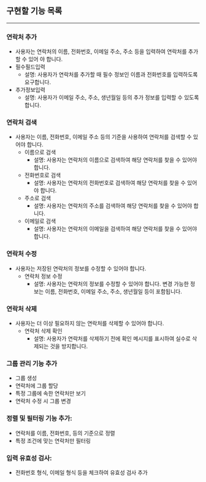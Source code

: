## 구현할 기능 목록

---

### **연락처 추가**

- 사용자는 연락처의 이름, 전화번호, 이메일 주소, 주소 등을 입력하여 연락처를 추가할 수 있어
  야 합니다.
- 필수필드입력
  - 설명: 사용자가 연락처를 추가할 때 필수 정보인 이름과 전화번호를 입력하도록 요구합니다.
- 추가정보입력
  - 설명: 사용자가 이메일 주소, 주소, 생년월일 등의 추가 정보를 입력할 수 있도록 합니다.

### **연락처 검색**

- 사용자는 이름, 전화번호, 이메일 주소 등의 기준을 사용하여 연락처를 검색할 수 있어야 합니다.
  - 이름으로 검색
    - 설명: 사용자는 연락처의 이름으로 검색하여 해당 연락처를 찾을 수 있어야 합니다.
  - 전화번호로 검색
    - 설명: 사용자는 연락처의 전화번호로 검색하여 해당 연락처를 찾을 수 있어야 합니다.
  - 주소로 검색
    - 설명: 사용자는 연락처의 주소를 검색하여 해당 연락처를 찾을 수 있어야 합니다.
  - 이메일로 검색
    - 설명: 사용자는 연락처의 이메일을 검색하여 해당 연락처를 찾을 수 있어야 합니다.

### **연락처 수정**

- 사용자는 저장된 연락처의 정보를 수정할 수 있어야 합니다.
  - 연락처 정보 수정
    - 설명: 사용자는 연락처의 정보를 수정할 수 있어야 합니다. 변경 가능한 정보는 이름, 전화번호, 이메일 주소, 주소, 생년월일 등이 포함됩니다.

### **연락처 삭제**

- 사용자는 더 이상 필요하지 않는 연락처를 삭제할 수 있어야 합니다.
  - 연락처 삭제 확인
    - 설명: 사용자가 연락처를 삭제하기 전에 확인 메시지를 표시하여 실수로 삭제되는 것을 방지합니다.

### **그룹 관리 기능 추가**

- 그룹 생성
- 연락처에 그룹 할당
- 특정 그룹에 속한 연락처만 보기
- 연락처 수정 시 그룹 변경

### **정렬 및 필터링 기능 추가:**

- 연락처를 이름, 전화번호, 등의 기준으로 정렬
- 특정 조건에 맞는 연락처만 필터링

### **입력 유효성 검사:**

- 전화번호 형식, 이메일 형식 등을 체크하여 유효성 검사 추가
